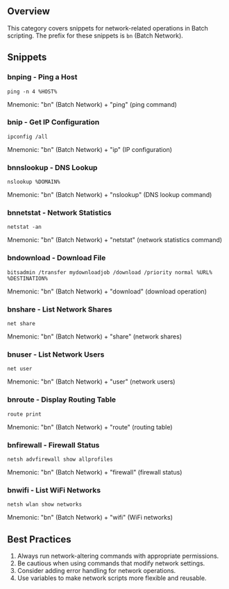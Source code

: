 ## Overview

This category covers snippets for network-related operations in Batch scripting. The prefix for these snippets is `bn` (Batch Network).

## Snippets

### bnping - Ping a Host

```batch
ping -n 4 %HOST%
````

Mnemonic: "bn" (Batch Network) + "ping" (ping command)

### bnip - Get IP Configuration

```batch
ipconfig /all
```

Mnemonic: "bn" (Batch Network) + "ip" (IP configuration)

### bnnslookup - DNS Lookup

```batch
nslookup %DOMAIN%
```

Mnemonic: "bn" (Batch Network) + "nslookup" (DNS lookup command)

### bnnetstat - Network Statistics

```batch
netstat -an
```

Mnemonic: "bn" (Batch Network) + "netstat" (network statistics command)

### bndownload - Download File

```batch
bitsadmin /transfer mydownloadjob /download /priority normal %URL% %DESTINATION%
```

Mnemonic: "bn" (Batch Network) + "download" (download operation)

### bnshare - List Network Shares

```batch
net share
```

Mnemonic: "bn" (Batch Network) + "share" (network shares)

### bnuser - List Network Users

```batch
net user
```

Mnemonic: "bn" (Batch Network) + "user" (network users)

### bnroute - Display Routing Table

```batch
route print
```

Mnemonic: "bn" (Batch Network) + "route" (routing table)

### bnfirewall - Firewall Status

```batch
netsh advfirewall show allprofiles
```

Mnemonic: "bn" (Batch Network) + "firewall" (firewall status)

### bnwifi - List WiFi Networks

```batch
netsh wlan show networks
```

Mnemonic: "bn" (Batch Network) + "wifi" (WiFi networks)

## Best Practices

1. Always run network-altering commands with appropriate permissions.
2. Be cautious when using commands that modify network settings.
3. Consider adding error handling for network operations.
4. Use variables to make network scripts more flexible and reusable.
